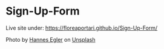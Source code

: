 # Sign-Up-Form

Live site under: https://floreaportari.github.io/Sign-Up-Form/

Photo by <a href="https://unsplash.com/@egla?utm_source=unsplash&utm_medium=referral&utm_content=creditCopyText">Hannes Egler</a> on <a href="https://unsplash.com/s/photos/sign-up?utm_source=unsplash&utm_medium=referral&utm_content=creditCopyText">Unsplash</a>
